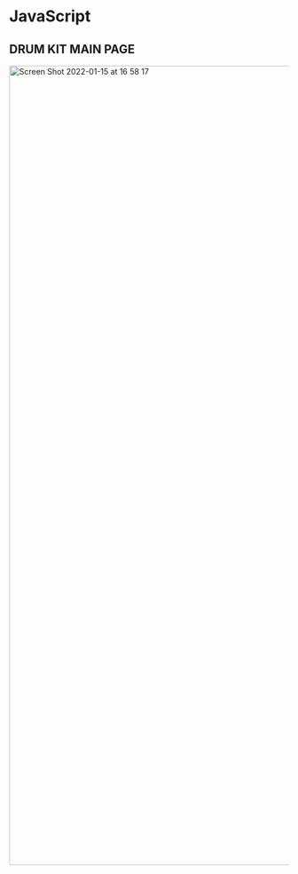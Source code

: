 # JavaScript
## DRUM KIT MAIN PAGE 
<img width="1440" alt="Screen Shot 2022-01-15 at 16 58 17" src="https://user-images.githubusercontent.com/59255005/149624496-85b8b959-86c6-4398-89ca-e2568209d3ca.png">
